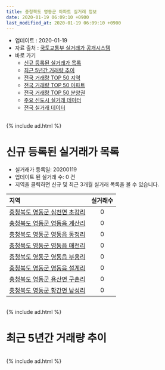 ```yaml
---
title: 충청북도 영동군 아파트 실거래 정보
date: 2020-01-19 06:09:10 +0900
last_modified_at: 2020-01-19 06:09:10 +0900
---
```


* 업데이트 : 2020-01-19
* 자료 출처 : [국토교통부 실거래가 공개시스템](http://rt.molit.go.kr)
* 바로 가기
    * [신규 등록된 실거래가 목록](#신규-등록된-실거래가-목록)
    * [최근 5년간 거래량 추이](#최근-5년간-거래량-추이)
    * [전국 거래량 TOP 50 지역](https://apt-info.github.io/apt-trade-info/최근-3개월-전국에서-가장-거래가-많이-발생한-지역)
    * [전국 거래량 TOP 50 아파트](https://apt-info.github.io/apt-trade-info/최근-3개월-전국에서-가장-거래가-많이-발생한-아파트)
    * [전국 거래량 TOP 50 분양권](https://apt-info.github.io/apt-trade-info/최근-3개월-전국에서-가장-거래가-많이-발생한-분양권)
    * [주요 신도시 실거래 데이터](https://apt-info.github.io/apt-trade-info/주요-신도시)
    * [전국 실거래 데이터](https://apt-info.github.io/apt-trade-info/전국)

<br>
{% include ad.html %}
<br>

# 신규 등록된 실거래가 목록
* 실거래가 등록일: 20200119
* 업데이트 된 실거래 수: 0 건
* 지역을 클릭하면 신규 및 최근 3개월 실거래 목록을 볼 수 있습니다.


|지역|실거래수|
|:---|:---:|
|[충청북도 영동군 심천면 초강리](https://apt-info.github.io/apt-trade-info/충청북도-영동군-심천면-초강리)|0|
|[충청북도 영동군 영동읍 계산리](https://apt-info.github.io/apt-trade-info/충청북도-영동군-영동읍-계산리)|0|
|[충청북도 영동군 영동읍 동정리](https://apt-info.github.io/apt-trade-info/충청북도-영동군-영동읍-동정리)|0|
|[충청북도 영동군 영동읍 매천리](https://apt-info.github.io/apt-trade-info/충청북도-영동군-영동읍-매천리)|0|
|[충청북도 영동군 영동읍 부용리](https://apt-info.github.io/apt-trade-info/충청북도-영동군-영동읍-부용리)|0|
|[충청북도 영동군 영동읍 설계리](https://apt-info.github.io/apt-trade-info/충청북도-영동군-영동읍-설계리)|0|
|[충청북도 영동군 용산면 구촌리](https://apt-info.github.io/apt-trade-info/충청북도-영동군-용산면-구촌리)|0|
|[충청북도 영동군 황간면 남성리](https://apt-info.github.io/apt-trade-info/충청북도-영동군-황간면-남성리)|0|


<br>
{% include ad.html %}
<br>

# 최근 5년간 거래량 추이


<div style="width:100%;">
    <canvas id="deal_progress" height="200"></canvas>
</div>

<script>
new Chart(document.getElementById("deal_progress"), {
    type: 'line',
    data: {
        labels: ['201501','201502','201503','201504','201505','201506','201507','201508','201509','201510','201511','201512','201601','201602','201603','201604','201605','201606','201607','201608','201609','201610','201611','201612','201701','201702','201703','201704','201705','201706','201707','201708','201709','201710','201711','201712','201801','201802','201803','201804','201805','201806','201807','201808','201809','201810','201811','201812','201901','201902','201903','201904','201905','201906','201907','201908','201909','201910','201911','201912','202001'],
        datasets: [{
            label: '매매',
            pointRadius: 1,
            data: [19, 5, 4, 12, 12, 5, 17, 8, 9, 14, 20, 35, 23, 20, 17, 58, 14, 18, 23, 32, 21, 25, 20, 17, 13, 22, 26, 7, 16, 16, 17, 24, 26, 20, 11, 9, 16, 12, 21, 24, 27, 9, 7, 8, 8, 9, 18, 40, 17, 14, 17, 8, 18, 12, 9, 1, 12, 13, 6, 21, 3],
            borderColor: "rgba(255, 201, 14, 1)",
            backgroundColor: "rgba(255, 201, 14, 0.5)",
            fill: false,
            lineTension: 0
        },{
            label: '전월세',
            pointRadius: 1,
            data: [16, 11, 6, 6, 5, 3, 3, 3, 2, 10, 5, 10, 10, 8, 10, 4, 11, 32, 10, 12, 11, 18, 15, 13, 16, 11, 5, 27, 7, 12, 7, 8, 13, 6, 13, 7, 9, 13, 11, 6, 6, 7, 3, 7, 7, 10, 10, 8, 10, 13, 6, 4, 16, 11, 7, 2, 12, 10, 4, 8, 4],
            borderColor: "rgba(0, 141, 185, 1)",
            backgroundColor: "rgba(0, 141, 185, 0.5)",
            fill: false,
            lineTension: 0
        }
        ]
    },
    options: {
        responsive: true,
        title: {
            display: false
        },
        tooltips: {
            mode: 'index',
            intersect: false
        },
        hover: {
            mode: 'nearest',
            intersect: true
        },
        scales: {
            xAxes: [{
                display: true,
                scaleLabel: {
                    display: true,
                    labelString: '년/월'
                }
            }],
            yAxes: [{
                display: true,
                ticks: {
                    suggestedMin: 0,
                },
                scaleLabel: {
                    display: true,
                    labelString: '실거래 수'
                }
            }]
        }
    }
});

</script>


<br>
{% include ad.html %}
<br>

